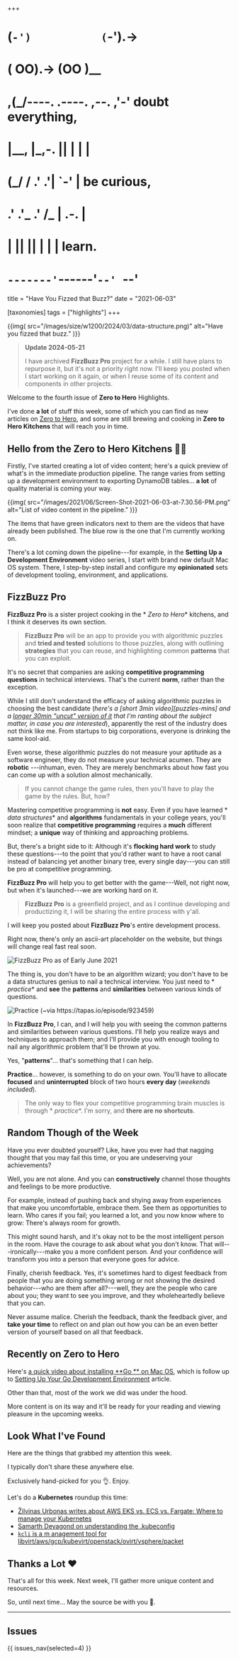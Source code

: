 +++
#   (`-')           (`-').->
#   ( OO).->        (OO )__
# ,(_/----. .----. ,--. ,'-' doubt everything,
# |__,    |\_,-.  ||  | |  |
#  (_/   /    .' .'|  `-'  | be curious,
#  .'  .'_  .'  /_ |  .-.  |
# |       ||      ||  | |  | learn.
# `-------'`------'`--' `--'

title = "Have You Fizzed that Buzz?"
date = "2021-06-03"

[taxonomies]
tags = ["highlights"]
+++

{{img(
  src="/images/size/w1200/2024/03/data-structure.png)"
  alt="Have you fizzed that buzz."
)}}

> **Update 2024-05-21**
> 
> I have archived **FizzBuzz Pro** project for a while. I still have plans
> to repurpose it, but it's not a priority right now. I'll keep you posted
> when I start working on it again, or when I reuse some of its content
> and components in other projects.

Welcome to the fourth issue of **Zero to Hero** Highlights.

I've done **a lot** of stuff this week, some of which you can find as new
articles on [Zero to Hero](@/_index.md), and some are still
brewing and cooking in **Zero to Hero Kitchens** that will reach you in time.

## Hello from the **Zero to Hero** Kitchens 👩‍🍳

Firstly, I've started creating a lot of video content; here's a quick preview of
what's in the immediate production pipeline. The range varies from setting up a
development environment to exporting DynamoDB tables... **a lot** of quality
material is coming your way.

{{img(
  src="/images/2021/06/Screen-Shot-2021-06-03-at-7.30.56-PM.png"
  alt="List of video content in the pipeline."
)}}

The items that have green indicators next to them are the videos that have
already been published. The blue row is the one that I'm currently working on.

There's a lot coming down the pipeline---for example, in the **Setting Up a
Development Environment** video series, I start with brand new default Mac OS
system. There, I step-by-step install and configure my **opinionated** sets of
development tooling, environment, and applications.

## FizzBuzz Pro

**FizzBuzz Pro** is a sister project cooking in the *
*Zero to Hero** kitchens, and I think it deserves its own section.

> **FizzBuzz Pro** will be an app to provide you with algorithmic puzzles and
> **tried and tested** solutions to those puzzles, along with outlining
> **strategies** that you can reuse, and highlighting common **patterns** that 
> you can exploit.

It's no secret that companies are asking **competitive programming questions**
in technical interviews. That's the current **norm**, rather than the exception.

While I still don't understand the efficacy of asking algorithmic puzzles in
choosing the best candidate (*here's a [short 3min video][puzzles-mins] 
and a [longer 30min "uncut" version of it][puzzles-long] that I'm ranting about
the subject matter, in case you are interested*), apparently the rest of the
industry does not think like me. From startups to big corporations, everyone is
drinking the same kool-aid.

[puzzles-min]: https://vimeo.com/557079474/7810c8a850
[puzzles-long]: https://vimeo.com/556452479/94cdf5a8f1

Even worse, these algorithmic puzzles do not measure your aptitude as a software
engineer, they do not measure your technical acumen. They are **robotic**
---inhuman, even. They are merely benchmarks about how fast you can come up with
a solution almost mechanically.

> If you cannot change the game rules, then you'll have to play the game by the
> rules. But, how?

Mastering competitive programming is **not** easy. Even if you have learned *
*data structures** and **algorithms** fundamentals in your college years, you'll
soon realize that **competitive programming** requires a **much** different
mindset; a **unique** way of thinking and approaching problems.

But, there's a bright side to it: Although it's **flocking hard work** to study
these questions---to the point that you'd rather want to have a root canal
instead of balancing yet another binary tree, every single day---you can still
be pro at competitive programming.

**FizzBuzz Pro** will help you to get better with the
game---Well, not right now, but when it's launched---we are working hard on it.

> **FizzBuzz Pro** is a greenfield project, and as I continue developing and
> productizing it, I will be sharing the entire process with y'all.

I will keep you posted about **FizzBuzz Pro**'s entire development process.

Right now, there's only an ascii-art placeholder on the website, but things will
change real fast real soon.

![FizzBuzz Pro as of Early June 2021](/images/2021/06/Screen-Shot-2021-06-03-at-8.13.38-AM.png)



The thing is, you don't have to be an algorithm wizard; you don't have to be a
data structures genius to nail a technical interview. You just need to *
*practice** and **see** the **patterns** and **similarities** between various
kinds of questions.

![Practice (~via https://tapas.io/episode/923459)](/images/2021/06/practice.jpg)

In **FizzBuzz Pro**, I can, and I will help you with
seeing the common patterns and similarities between various questions. I'll help
you realize ways and techniques to approach them; and I'll provide you with
enough tooling to nail any algorithmic problem that'll be thrown at you.

Yes, "**patterns**"... that's something that I can help.

**Practice**... however, is something to do on your own. You'll have to allocate
**focused** and **uninterrupted** block of two hours **every day** (*weekends
included*).

> The only way to flex your competitive programming brain muscles is through *
*practice**. I'm sorry, and **there are no shortcuts**.

## Random Though of the Week

Have you ever doubted yourself? Like, have you ever had that nagging thought
that you may fail this time, or you are undeserving your achievements?

Well, you are not alone. And you can **constructively** channel those thoughts
and feelings to be more productive.

For example, instead of pushing back and shying away from experiences that make
you uncomfortable, embrace them. See them as opportunities to learn. Who cares
if you fail; you learned a lot, and you now know where to grow: There's always
room for growth.

This might sound harsh, and it's okay not to be the most intelligent person in
the room. Have the courage to ask about what you don't know. That
will---ironically---make you a more confident person. And your confidence will
transform you into a person that everyone goes for advice.

Finally, cherish feedback. Yes, it's sometimes hard to digest feedback from
people that you are doing something wrong or not showing the desired
behavior---who are them after all?---well, they are the people who care about
you; they want to see you improve, and they wholeheartedly believe that you can.

Never assume malice. Cherish the feedback, thank the feedback giver, and **take
your time** to reflect on and plan out how you can be an even better version of
yourself based on all that feedback.

## Recently on **Zero to Hero**

Here's [a quick video about installing **Go
** on Mac OS](@/vadideki-geyik/geyik-academy/go101/installing-go-on-mac-os.md), 
which is follow up to [Setting Up Your Go Development 
Environment](@/vadideki-geyik/geyik-academy/go101/go-setup.md)
article.

Other than that, most of the work we did was under the hood.

More content is on its way and it'll be ready for your reading and viewing
pleasure in the upcoming weeks.

## Look What I've Found

Here are the things that grabbed my attention this week.

I typically don't share these anywhere else.

Exclusively hand-picked for you 👌. Enjoy.

Let's do a **Kubernetes** roundup this time:

* [Žilvinas Urbonas writes about AWS EKS vs. ECS vs. Fargate: Where to manage your Kubernetes](https://cast.ai/blog/aws-eks-vs-ecs-vs-fargate-where-to-manage-your-kubernetes/)
* [Samarth Deyagond on understanding the .kubeconfig](https://medium.com/the-phi/understanding-the-kubeconfig-3ef43e8716d)
* [`kcli` is a m anagement tool for libvirt/aws/gcp/kubevirt/openstack/ovirt/vsphere/packet](https://github.com/karmab/kcli)

Thanks a Lot ❤️
---------------

That's all for this week. Next week, I'll gather more unique content and
resources.

So, until next time... May the source be with you 🦄.

--------

## Issues

{{ issues_nav(selected=4) }}